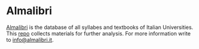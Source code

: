 # Almalibri
[Almalibri](https://almalibri.it) is the database of all syllabes and textbooks of Italian Universities. This [repo](https://github.com/claudiotubertini/almalibri) collects materials for further analysis. For more information write to info@almalibri.it. 
